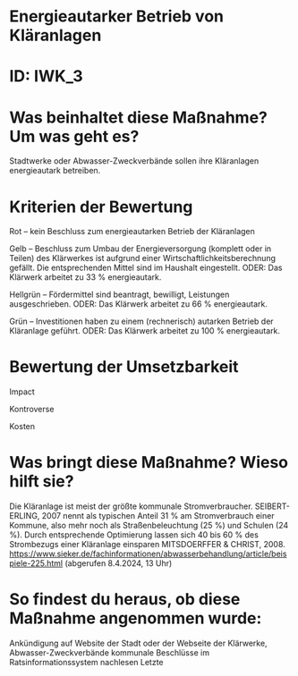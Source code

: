 # Energieautarker Betrieb von Kläranlagen 
# ID: IWK_3
# Was beinhaltet diese Maßnahme? Um was geht es?

Stadtwerke oder Abwasser-Zweckverbände sollen ihre Kläranlagen energieautark betreiben.

# Kriterien der Bewertung

Rot – kein Beschluss zum energieautarken Betrieb der Kläranlagen

Gelb – Beschluss zum Umbau der Energieversorgung (komplett oder in Teilen) des Klärwerkes ist aufgrund einer Wirtschaftlichkeitsberechnung gefällt. Die entsprechenden Mittel sind im Haushalt eingestellt. ODER: Das Klärwerk arbeitet zu 33 % energieautark.

Hellgrün – Fördermittel sind beantragt, bewilligt, Leistungen ausgeschrieben. ODER: Das Klärwerk arbeitet zu 66 % energieautark.

Grün – Investitionen haben zu einem (rechnerisch) autarken Betrieb der Kläranlage geführt. ODER: Das Klärwerk arbeitet zu 100 % energieautark.

# Bewertung der Umsetzbarkeit

Impact

Kontroverse

Kosten

# Was bringt diese Maßnahme? Wieso hilft sie?
Die Kläranlage ist meist der größte kommunale Stromverbraucher. SEIBERT-ERLING, 2007 nennt als typischen Anteil 31 % am Stromverbrauch einer Kommune, also mehr noch als Straßenbeleuchtung (25 %) und Schulen (24 %). Durch entsprechende Optimierung lassen sich 40 bis 60 % des Strombezugs einer Kläranlage einsparen MITSDOERFFER & CHRIST, 2008. https://www.sieker.de/fachinformationen/abwasserbehandlung/article/beispiele-225.html (abgerufen 8.4.2024, 13 Uhr)


# So findest du heraus, ob diese Maßnahme angenommen wurde:
Ankündigung auf Website der Stadt oder der Webseite der Klärwerke, Abwasser-Zweckverbände
kommunale Beschlüsse im Ratsinformationssystem nachlesen
Letzte 
